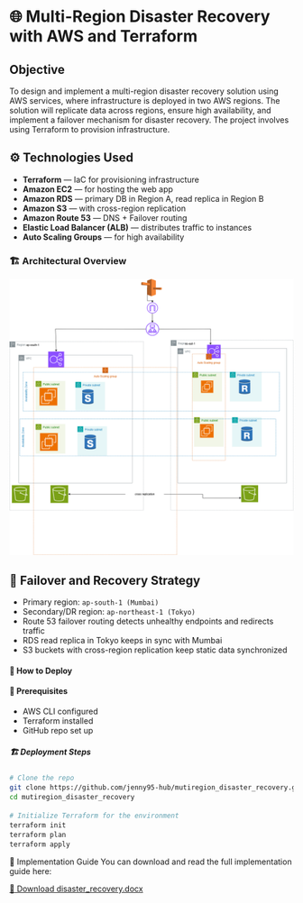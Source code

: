 # 🌐 Multi-Region Disaster Recovery with AWS and Terraform
## Objective
To design and implement a multi-region disaster recovery solution using AWS services, where infrastructure is deployed in two AWS regions. The solution will replicate data across regions, ensure high availability, and implement a failover mechanism for disaster recovery. The project involves using Terraform to provision infrastructure.

## ⚙️ Technologies Used

- **Terraform** — IaC for provisioning infrastructure
- **Amazon EC2** — for hosting the web app
- **Amazon RDS** — primary DB in Region A, read replica in Region B
- **Amazon S3** — with cross-region replication
- **Amazon Route 53** — DNS + Failover routing
- **Elastic Load Balancer (ALB)** — distributes traffic to instances
- **Auto Scaling Groups** — for high availability

### 🏗️ Architectural Overview
![Disaster Recovery](images/disaster_recovery.png)

## 🔁 Failover and Recovery Strategy

- Primary region: `ap-south-1 (Mumbai)`
- Secondary/DR region: `ap-northeast-1 (Tokyo)`
- Route 53 failover routing detects unhealthy endpoints and redirects traffic
- RDS read replica in Tokyo keeps in sync with Mumbai
- S3 buckets with cross-region replication keep static data synchronized

#### 🚀 How to Deploy

#### 🧰 Prerequisites
- AWS CLI configured
- Terraform installed
- GitHub repo set up

##### 🏗️ Deployment Steps

```bash
# Clone the repo
git clone https://github.com/jenny95-hub/mutiregion_disaster_recovery.git
cd mutiregion_disaster_recovery

# Initialize Terraform for the environment
terraform init
terraform plan
terraform apply
```

📄 Implementation Guide
You can download and read the full implementation guide here:

[📘 Download disaster_recovery.docx](disaster_recovery.docx)
  
